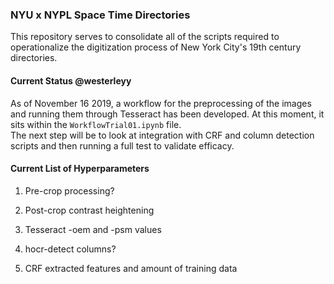 ### NYU x NYPL Space Time Directories
This repository serves to consolidate all of the scripts required to operationalize the digitization process of New York City's 19th century directories.  

#### Current Status @westerleyy
As of November 16 2019, a workflow for the preprocessing of the images and running them through Tesseract has been developed. At this moment, it sits within the `WorkflowTrial01.ipynb` file.  
The next step will be to look at integration with CRF and column detection scripts and then running a full test to validate efficacy.

#### Current List of Hyperparameters

1. Pre-crop processing?

2. Post-crop contrast heightening

3. Tesseract -oem and -psm values

4. hocr-detect columns?

5. CRF extracted features and amount of training data 